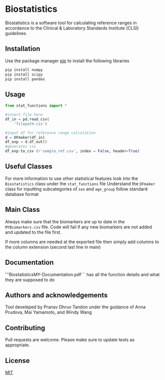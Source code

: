 # Biostatistics

Biostatistics is a software tool for calculating reference ranges in accordance to the Clinical & Laboratory Standards Institute (CLSI) guidelines 

## Installation

Use the package manager [pip](https://pip.pypa.io/en/stable/) to install the following libraries 

```bash
pip install numpy
pip install scipy
pip install pandas
```

## Usage

```python
from stat_functions import *

#insert file here
df_in = pd.read_csv(
    'filepath.csv')

#input df for reference range calculation
d = DFmaker(df_in) 
df_exp = d.df_out()
#generates csv
df_exp.to_csv (r'sample_ref.csv', index = False, header=True)
```

## Useful Classes
For more information to use other statistical features look into the ```Biostatistics```
class under the ```stat_functions``` file
Understand the ```DFmaker``` class for inputting subcategories of ```sex``` and ```age_group``` follow standard database format

## Main Class
Always make sure that the biomarkers are up to date in the ```MYBiomarkers.csv``` file. Code will fail if any new biomarkers are not added and updated to the file first.

If more columns are needed at the exported file then simply add columns to the column extension (second last line in main)

## Documentation
'''BiostatisticsMY-Documentation.pdf``` has all the function details and what they are supposed to do

## Authors and acknowledgements
Tool develeped by Pranav Dhruv Tandon under the guidance of Anna Prudova, Mai Yamamoto, and Windy Wang

## Contributing
Pull requests are welcome. 
Please make sure to update tests as appropriate.

## License
[MIT](https://choosealicense.com/licenses/mit/)
